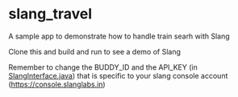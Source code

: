 # slang_travel
A sample app to demonstrate how to handle train searh with Slang 

Clone this and build and run to see a demo of Slang

Remember to change the BUDDY_ID and the API_KEY (in [SlangInterface.java](https://github.com/SlangLabs/slang_travel/blob/master/app/src/main/java/in/slanglabs/slangtravel/SlangInterface.java#L32))  that is specific to your slang console account (https://console.slanglabs.in)

